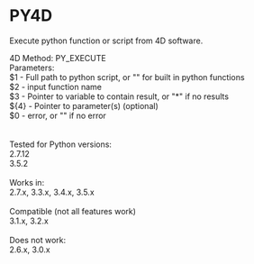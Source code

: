# PY4D
Execute python function or script from 4D software.<br/>

4D Method: PY_EXECUTE<br/>
Parameters:<br/>
$1 - Full path to python script, or "" for  built in python functions<br/>
$2 - input function name<br/>
$3 - Pointer to  variable to contain result, or "*" if no results<br/>
${4} - Pointer to parameter(s) (optional)<br/>
$0 - error, or "" if no error<br/>
<br/><br/>
Tested for Python versions:<br/>
2.7.12<br/>
3.5.2<br/>
<br/>
Works in:<br/>
2.7.x, 3.3.x, 3.4.x, 3.5.x<br/>
<br/>
Compatible (not all features work)<br/>
3.1.x, 3.2.x<br/>
<br/>
Does not work:<br/>
2.6.x, 3.0.x<br/>
